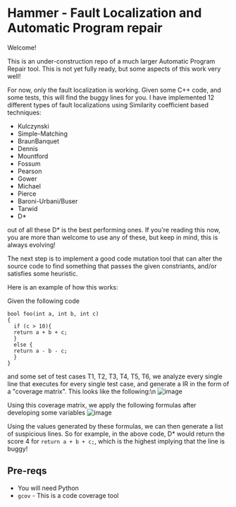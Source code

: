 # Hammer - Fault Localization and Automatic Program repair

Welcome!

This is an under-construction repo of a much larger Automatic Program Repair tool. This is not yet fully ready, but some aspects of this work very well!

For now, only the fault localization is working. Given some C++ code, and some tests, this will find the buggy lines for you. I have implemented 12 different types of fault localizations using Similarity coefficient based techniques:
  - Kulczynski
  - Simple-Matching
  - BraunBanquet
  - Dennis
  - Mountford
  - Fossum
  - Pearson
  - Gower
  - Michael
  - Pierce
  - Baroni-Urbani/Buser
  - Tarwid
  - D*

out of all these D* is the best performing ones. If you're reading this now, you are more than welcome to use any of these, but keep in mind, this is always evolving!

The next step is to implement a good code mutation tool that can alter the source code to find something that passes the given constriants, and/or satisfies some heuristic. 

Here is an example of how this works:

Given the following code
```
bool foo(int a, int b, int c)
{
  if (c > 10){
  return a + b + c;
  }
  else {
  return a - b - c;
  }
}
```
and some set of test cases T1, T2, T3, T4, T5, T6, we analyze every single line that executes for every single test case, and generate a IR in the form of a "coverage matrix". This looks like the following:\n
![image](https://github.com/maheeppartap/Hammer/assets/44275375/774cf0ff-2b4a-4199-9b55-6b1385acd4d2)

Using this coverage matrix, we apply the following formulas after developing some variables
![image](https://github.com/maheeppartap/Hammer/assets/44275375/728a134d-8a84-46d3-97ac-94279f8df1ce)

Using the values generated by these formulas, we can then generate a list of suspicious lines. So for example, in the above code, D* would return the score 4 for `return a + b + c;`, which is the highest implying that the line is buggy! 
## Pre-reqs
- You will need Python
- `gcov` - This is a code coverage tool

